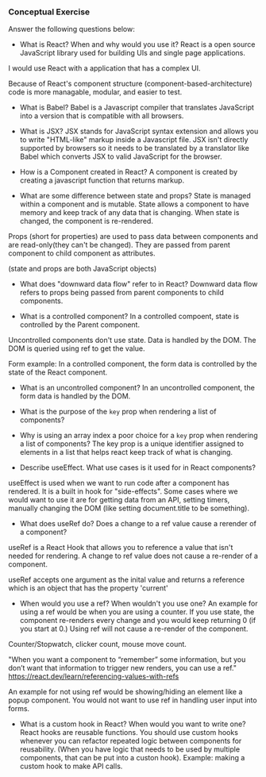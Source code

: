### Conceptual Exercise

Answer the following questions below:

- What is React? When and why would you use it?
React is a open source JavaScript library used for building UIs and single page applications.

I would use React with a application that has a complex UI.

Because of React's component structure (component-based-architecture) code is more managable, modular, and easier to test. 

- What is Babel?
Babel is a Javascript compiler that translates JavaScript into a version that is compatible with all browsers.

- What is JSX?
JSX stands for JavaScript syntax extension and allows you to write "HTML-like" markup inside a Javascript file. JSX isn't directly supported by browsers so it needs to be translated by a translator like Babel which converts JSX to valid JavaScript for the browser.

- How is a Component created in React?
A component is created by creating a javascript function that returns markup.

- What are some difference between state and props?
State is managed within a component and is mutable.
State allows a component to have memory and keep track of any data that is changing.
When state is changed, the component is re-rendered.

Props (short for properties) are used to pass data between components and are read-only(they can't be changed). They are passed from parent component to child component as attributes.

(state and props are both JavaScript objects)


- What does "downward data flow" refer to in React?
Downward data flow refers to props being passed from parent components to child components.

- What is a controlled component?
In a controlled compoent, state is controlled by the Parent component.

Uncontrolled components don't use state. Data is handled by the DOM. The DOM is queried using ref to get the value. 


Form example:
In a controlled component, the form data is controlled by the state of the React component.

- What is an uncontrolled component?
In an uncontrolled component, the form data is handled by the DOM.

- What is the purpose of the `key` prop when rendering a list of components?

- Why is using an array index a poor choice for a `key` prop when rendering a list of components?
The key prop is a unique identifier assigned to elements in a list that helps react keep track of what is changing.

- Describe useEffect.  What use cases is it used for in React components?

useEffect is used when we want to run code after a component has rendered. It is a built in hook for "side-effects".
Some cases where we would want to use it are for getting data from an API, setting timers, manually changing the DOM (like setting document.title to be something).



- What does useRef do?  Does a change to a ref value cause a rerender of a component?

useRef is a React Hook that allows you to reference a value that isn't needed for rendering. A change to ref value does not cause a re-render of a component.

useRef accepts one argument as the inital value and returns a reference which is an object that has the property 'current'

- When would you use a ref? When wouldn't you use one?
An example for using a ref would be when you are using a counter. If you use state, the component re-renders every change and you would keep returning 0 (if you start at 0.) Using ref will not cause a re-render of the component.

Counter/Stopwatch, clicker count, mouse move count.

"When you want a component to “remember” some information, but you don’t want that information to trigger new renders, you can use a ref."
https://react.dev/learn/referencing-values-with-refs

An example for not using ref would be showing/hiding an element like a popup component. You would not want to use ref in handling user input into forms.


- What is a custom hook in React? When would you want to write one?
React hooks are reusable functions. You should use custom hooks whenever you can refactor repeated logic between components for reusability. (When you have logic that needs to be used by multiple components, that can be put into a custon hook).
Example: making a custom hook to make API calls.